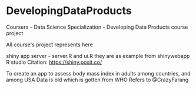 # DevelopingDataProducts
Coursera - Data Science Specialization - Developing Data Products course project

All course's project represents here


shiny app server - server.R and ui.R they are as example from shinywebapp R studio
Citation: https://shiny.posit.co/

To create an app to assess body mass index in adults among countries, and among USA
Data is old which is gotten from WHO
Refers to @CrazyFarang
